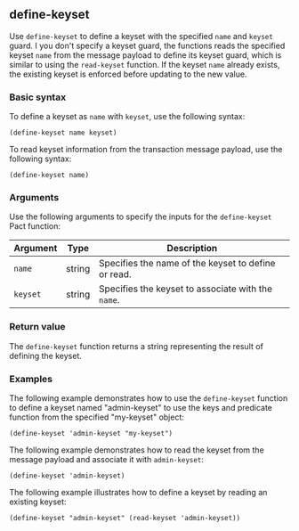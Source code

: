 ## define-keyset

Use `define-keyset` to define a keyset with the specified `name` and `keyset` guard.
I you don't specify a keyset guard, the functions reads the specified keyset `name` from the message payload to define its keyset guard, which  is similar to using the `read-keyset` function. 
If the keyset `name` already exists, the existing keyset is enforced before updating to the new value.

### Basic syntax

To define a keyset as `name` with `keyset`, use the following syntax:

```pact
(define-keyset name keyset)
```

To read keyset information from the transaction message payload, use the following syntax:

```pact
(define-keyset name)
```

### Arguments

Use the following arguments to specify the inputs for the `define-keyset` Pact function:

| Argument | Type | Description |
|----------|------|-------------|
| `name` | string | Specifies the name of the keyset to define or read. |
| `keyset` | string | Specifies the keyset to associate with the `name`. |

### Return value

The `define-keyset` function returns a string representing the result of defining the keyset.

### Examples

The following example demonstrates how to use the `define-keyset` function to define a keyset named "admin-keyset" to use the keys and predicate function from the specified "my-keyset" object:

```pact
(define-keyset 'admin-keyset "my-keyset")
```

The following example demonstrates how to read the keyset from the message payload and associate it with `admin-keyset`:

```pact
(define-keyset 'admin-keyset)
```

The following example illustrates how to define a keyset by reading an existing keyset:

```pact
(define-keyset "admin-keyset" (read-keyset 'admin-keyset))
```